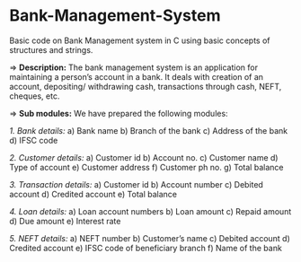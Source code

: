 # Bank-Management-System
Basic code on Bank Management system in C using basic concepts of structures and strings.

=> **Description:**
The bank management system is an application for maintaining a person’s account in a bank. It deals with creation of an account, 
depositing/ withdrawing cash, transactions through cash, NEFT, cheques, 
etc.

=> **Sub modules:**
We have prepared the following modules:

_1. Bank details:_
a) Bank name
b) Branch of the bank
c) Address of the bank
d) IFSC code

_2. Customer details:_
a) Customer id
b) Account no.
c) Customer name
d) Type of account
e) Customer address
f) Customer ph no.
g) Total balance

_3. Transaction details:_
a) Customer id
b) Account number
c) Debited account
d) Credited account
e) Total balance

_4. Loan details:_
a) Loan account numbers
b) Loan amount
c) Repaid amount
d) Due amount
e) Interest rate

_5. NEFT details:_
a) NEFT number 
b) Customer’s name
c) Debited account
d) Credited account
e) IFSC code of beneficiary branch
f) Name of the bank
